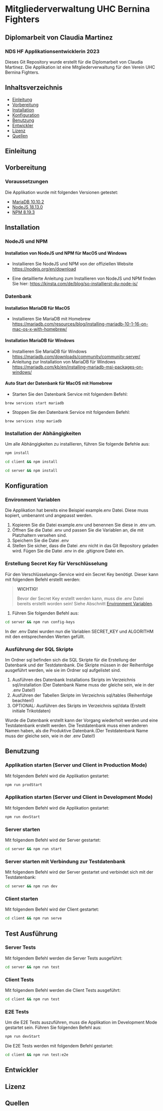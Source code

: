 # Mitgliederverwaltung UHC Bernina Fighters
## Diplomarbeit von Claudia Martinez
### NDS HF Applikationsentwicklerin 2023

Dieses Git Repository wurde erstellt für die Diplomarbeit von Claudia Martinez. Die Applikation ist eine Mitgliederverwaltung für den Verein UHC Bernina Fighters. 



## Inhaltsverzeichnis
- [Einleitung](#einleitung)
- [Vorbereitung](#vorbereitung)
- [Installation](#installation)
- [Konfiguration](#konfiguration)
- [Benutzung](#benutzung)
- [Entwickler](#entwickler)
- [Lizenz](#lizenz)
- [Quellen](#quellen)



## Einleitung

## Vorbereitung

### Voraussetzungen

Die Applikation wurde mit folgenden Versionen getestet:

- [MariaDB 10.10.2](https://mariadb.org/)
- [NodeJS 18.13.0](https://nodejs.org/en/)
- [NPM 8.19.3](https://www.npmjs.com/)

## Installation 

### NodeJS und NPM
#### Installation von NodeJS und NPM für MacOS und Windows
- Installieren Sie NodeJS und NPM von der offiziellen Website
https://nodejs.org/en/download

- Eine detaillierte Anleitung zum Installieren von NodeJS und NPM finden Sie hier:
https://kinsta.com/de/blog/so-installierst-du-node-js/

### Datenbank
#### Installation MariaDB für MacOS
- Installieren Sie MariaDB mit Homebrew
https://mariadb.com/resources/blog/installing-mariadb-10-1-16-on-mac-os-x-with-homebrew/

#### Installation MariaDB für Windows
- Installieren Sie MariaDB für Windows
https://mariadb.com/downloads/community/community-server/
- Anleitung zur Installation von MariaDB für Windows
https://mariadb.com/kb/en/installing-mariadb-msi-packages-on-windows/

#### Auto Start der Datenbank für MacOS mit Homebrew
- Starten Sie den Datenbank Service mit folgendem Befehl:
```
brew services start mariadb
```
- Stoppen Sie den Datenbank Service mit folgendem Befehl:
```
brew services stop mariadb
```

### Installation der Abhängigkeiten
Um alle Abhängigkeiten zu installieren, führen Sie folgende Befehle aus:
```bash
npm install
```
```bash
cd client && npm install
```
```bash
cd server && npm install
```



## Konfiguration
### Environment Variablen
Die Applikation hat bereits eine Beispiel example.env Datei. Diese muss kopiert, umbenannt und angepasst werden. 

1. Kopieren Sie die Datei example.env und benennen Sie diese in .env um.
2. Öffnen Sie die Datei .env und passen Sie die Variablen an, die mit Platzhaltern versehen sind.
3. Speichern Sie die Datei .env
4. Stellen Sie sicher, dass die Datei .env nicht in das Git Repository geladen wird. Fügen Sie die Datei .env in die .gitignore Datei ein.

### Erstellung Secret Key für Verschlüsselung
Für den Verschlüsselungs-Service wird ein Secret Key benötigt. Dieser kann mit folgendem Befehl erstellt werden:
> **WICHTIG!**
>
> Bevor der Secret Key erstellt werden kann, muss die .env Datei bereits erstellt worden sein! Siehe Abschnitt [Environment Variablen](#environment-variablen).

1. Führen Sie folgenden Befehl aus:
```bash
cd server && npm run config-keys
```
In der .env Datei wurden nun die Variablen SECRET_KEY und ALGORITHM mit den entsprechenden Werten gefüllt.

### Ausführung der SQL Skripte
Im Ordner sql befinden sich die SQL Skripte für die Erstellung der Datenbank und der Testdatenbank. Die Skripte müssen in der Reihenfolge ausgeführt werden, wie sie im Ordner sql aufgelistet sind.
1. Ausführen des Datenbank Installations Skripts im Verzeichnis sql/installation (Der Datenbank Name muss der gleiche sein, wie in der .env Datei!)
2. Ausführen der Tabellen Skripte im Verzeichnis sql/tables (Reihenfolge beachten!)
3. OPTIONAL: Ausführen des Skripts im Verzeichnis sql/data (Erstellt initiale Trikotdaten)

Wurde die Datenbank erstellt kann der Vorgang wiederholt werden und eine Testdatenbank erstellt werden. Die Testdatenbank muss einen anderen Namen haben, als die Produktive Datenbank.(Der Testdatenbank Name muss der gleiche sein, wie in der .env Datei!)
## Benutzung
### Applikation starten (Server und Client in Production Mode)
Mit folgendem Befehl wird die Applikation gestartet:
```bash
npm run prodStart
```
### Applikation starten (Server und Client in Development Mode)
Mit folgendem Befehl wird die Applikation gestartet:
```bash
npm run devStart
```

### Server starten
Mit folgendem Befehl wird der Server gestartet:
```bash
cd server && npm run start
```
### Server starten mit Verbindung zur Testdatenbank
Mit folgendem Befehl wird der Server gestartet und verbindet sich mit der Testdatenbank:
```bash
cd server && npm run dev
```

### Client starten
Mit folgendem Befehl wird der Client gestartet:
```bash
cd client && npm run serve
```
## Test Ausführung
### Server Tests
Mit folgendem Befehl werden die Server Tests ausgeführt:
```bash
cd server && npm run test
```
### Client Tests
Mit folgendem Befehl werden die Client Tests ausgeführt:
```bash
cd client && npm run test
```

### E2E Tests
Um die E2E Tests auszuführen, muss die Applikation im Development Mode gestartet sein. Führen Sie folgenden Befehl aus:
```bash
npm run devStart
```
Die E2E Tests werden mit folgendem Befehl gestartet:
```bash
cd client && npm run test:e2e
```


## Entwickler

## Lizenz

## Quellen
